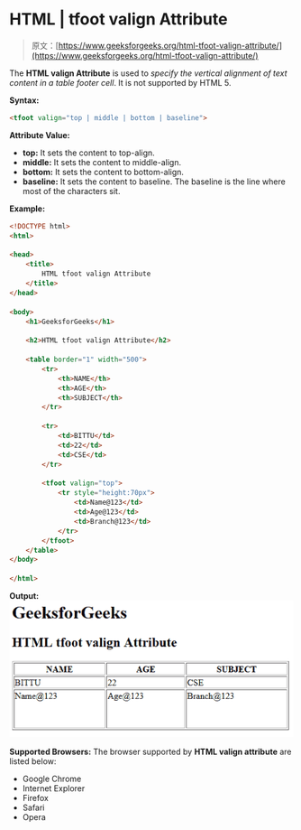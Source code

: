 # HTML | tfoot valign Attribute

> 原文：[https://www.geeksforgeeks.org/html-tfoot-valign-attribute/](https://www.geeksforgeeks.org/html-tfoot-valign-attribute/)

The **HTML <tfoot> valign Attribute** is used to *specify the vertical alignment of text content in a table footer cell*. It is not supported by HTML 5.

**Syntax:**

```html
<tfoot valign="top | middle | bottom | baseline">
```

**Attribute Value:**

*   **top:** It sets the content to top-align.
*   **middle:** It sets the content to middle-align.
*   **bottom:** It sets the content to bottom-align.
*   **baseline:** It sets the content to baseline. The baseline is the line where most of the characters sit.

**Example:**

```html
<!DOCTYPE html>
<html>

<head>
    <title>
        HTML tfoot valign Attribute
    </title>
</head>

<body>
    <h1>GeeksforGeeks</h1>

    <h2>HTML tfoot valign Attribute</h2>

    <table border="1" width="500">
        <tr>
            <th>NAME</th>
            <th>AGE</th>
            <th>SUBJECT</th>
        </tr>

        <tr>
            <td>BITTU</td>
            <td>22</td>
            <td>CSE</td>
        </tr>

        <tfoot valign="top">
            <tr style="height:70px">
                <td>Name@123</td>
                <td>Age@123</td>
                <td>Branch@123</td>
            </tr>
        </tfoot>
    </table>
</body>

</html>
```

**Output:**
![](img/845dd8889be068888e06548dbbf6d9c0.png)

**Supported Browsers:** The browser supported by **HTML <tfoot> valign attribute** are listed below:

*   Google Chrome
*   Internet Explorer
*   Firefox
*   Safari
*   Opera